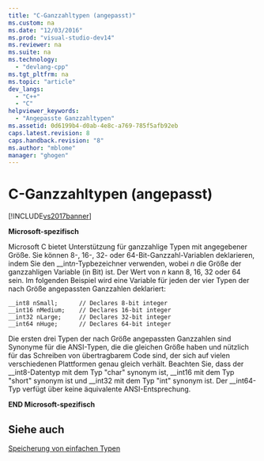 ```yaml
---
title: "C-Ganzzahltypen (angepasst)"
ms.custom: na
ms.date: "12/03/2016"
ms.prod: "visual-studio-dev14"
ms.reviewer: na
ms.suite: na
ms.technology: 
  - "devlang-cpp"
ms.tgt_pltfrm: na
ms.topic: "article"
dev_langs: 
  - "C++"
  - "C"
helpviewer_keywords: 
  - "Angepasste Ganzzahltypen"
ms.assetid: 0d6199b4-d0ab-4e8c-a769-785f5afb92eb
caps.latest.revision: 8
caps.handback.revision: "8"
ms.author: "mblome"
manager: "ghogen"
---
```

# C-Ganzzahltypen (angepasst)
[!INCLUDE[vs2017banner](../assembler/inline/includes/vs2017banner.md)]

**Microsoft\-spezifisch**  
  
 Microsoft C bietet Unterstützung für ganzzahlige Typen mit angegebener Größe.  Sie können 8\-, 16\-, 32\- oder 64\-Bit\-Ganzzahl\-Variablen deklarieren, indem Sie den \_\_int*n*\-Typbezeichner verwenden, wobei *n* die Größe der ganzzahligen Variable \(in Bit\) ist.  Der Wert von *n* kann 8, 16, 32 oder 64 sein.  Im folgenden Beispiel wird eine Variable für jeden der vier Typen der nach Größe angepassten Ganzzahlen deklariert:  
  
```  
__int8 nSmall;      // Declares 8-bit integer  
__int16 nMedium;    // Declares 16-bit integer  
__int32 nLarge;     // Declares 32-bit integer  
__int64 nHuge;      // Declares 64-bit integer  
```  
  
 Die ersten drei Typen der nach Größe angepassten Ganzzahlen sind Synonyme für die ANSI\-Typen, die die gleichen Größe haben und nützlich für das Schreiben von übertragbarem Code sind, der sich auf vielen verschiedenen Plattformen genau gleich verhält.  Beachten Sie, dass der \_\_int8\-Datentyp mit dem Typ "char" synonym ist, \_\_int16 mit dem Typ "short" synonym ist und \_\_int32 mit dem Typ "int" synonym ist.  Der \_\_int64\-Typ verfügt über keine äquivalente ANSI\-Entsprechung.  
  
 **END Microsoft\-spezifisch**  
  
## Siehe auch  
 [Speicherung von einfachen Typen](../c-language/storage-of-basic-types.md)